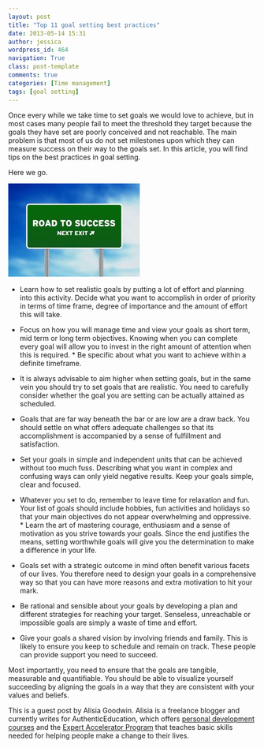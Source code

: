 ```yaml
---
layout: post
title: "Top 11 goal setting best practices"
date: 2013-05-14 15:31
author: jessica
wordpress_id: 464
navigation: True
class: post-template
comments: true
categories: [Time management]
tags: [goal setting]
---
```

Once every while we take time to set goals we would love to achieve, but in most cases many people fail to meet the threshold they target because the goals they have set are poorly conceived and not reachable. The main problem is that most of us do not set milestones upon which they can measure success on their way to the goals set. In this article, you will find tips on the best practices in goal setting.<!--more--> 

Here we go.

![success](/assets/images/uploads/464-success.jpg)

* Learn how to set realistic goals by putting a lot of effort and planning into this activity. Decide what you want to accomplish in order of priority in terms of time frame, degree of importance and the amount of effort this will take.

* Focus on how you will manage time and view your goals as short term, mid term or long term objectives. Knowing when you can complete every goal will allow you to invest in the right amount of attention when this is required.
* Be specific about what you want to achieve within a definite timeframe.
* It is always advisable to aim higher when setting goals, but in the same vein you should try to set goals that are realistic. You need to carefully consider whether the goal you are setting can be actually attained as scheduled.
* Goals that are far way beneath the bar or are low are a draw back. You should settle on what offers adequate challenges so that its accomplishment is accompanied by a sense of fulfillment and satisfaction.
* Set your goals in simple and independent units that can be achieved without too much fuss. Describing what you want in complex and confusing ways can only yield negative results. Keep your goals simple, clear and focused.

* Whatever you set to do, remember to leave time for relaxation and fun. Your list of goals should include hobbies, fun activities and holidays so that your main objectives do not appear overwhelming and oppressive.
* Learn the art of mastering courage, enthusiasm and a sense of motivation as you strive towards your goals. Since the end justifies the means, setting worthwhile goals will give you the determination to make a difference in your life.
* Goals set with a strategic outcome in mind often benefit various facets of our lives. You therefore need to design your goals in a comprehensive way so that you can have more reasons and extra motivation to hit your mark.

* Be rational and sensible about your goals by developing a plan and different strategies for reaching your target. Senseless, unreachable or impossible goals are simply a waste of time and effort.

* Give your goals a shared vision by involving friends and family. This is likely to ensure you keep to schedule and remain on track. These people can provide support you need to succeed.

Most importantly, you need to ensure that the goals are tangible, measurable and quantifiable. You should be able to visualize yourself succeeding by aligning the goals in a way that they are consistent with your values and beliefs.

This is a guest post by Alisia Goodwin. Alisia is a freelance blogger and currently writes for AuthenticEducation, which offers [personal development courses](http://www.authenticeducation.com.au/) and the [Expert Accelerator Program](http://www.authenticeducation.com.au/full-programs/expert-accelerator-program) that teaches basic skills needed for helping people make a change to their lives.
